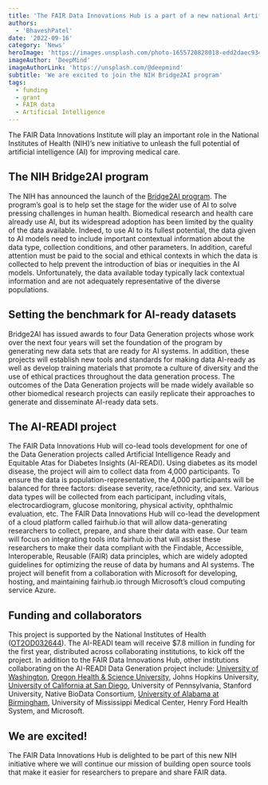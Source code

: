 ```yaml
---
title: 'The FAIR Data Innovations Hub is a part of a new national Artificial Intelligence (AI) initiative!'
authors:
  - 'BhaveshPatel'
date: '2022-09-16'
category: 'News'
heroImage: 'https://images.unsplash.com/photo-1655720828018-edd2daec9349?ixlib=rb-1.2.1&ixid=MnwxMjA3fDB8MHxwaG90by1wYWdlfHx8fGVufDB8fHx8&auto=format&fit=crop&w=1932&q=80'
imageAuthor: 'DeepMind'
imageAuthorLink: 'https://unsplash.com/@deepmind'
subtitle: 'We are excited to join the NIH Bridge2AI program'
tags:
  - funding
  - grant
  - FAIR data
  - Artificial Intelligence
---
```


The FAIR Data Innovations Institute will play an important role in the National Institutes of Health (NIH)’s new initiative to unleash the full potential of artificial intelligence (AI) for improving medical care.

## The NIH Bridge2AI program
The NIH has announced the launch of the [Bridge2AI program](https://www.nih.gov/news-events/news-releases/nih-launches-bridge2ai-program-expand-use-artificial-intelligence-biomedical-behavioral-research). The program’s goal is to help set the stage for the wider use of AI to solve pressing challenges in human health. Biomedical research and health care already use AI, but its widespread adoption has been limited by the quality of the data available. Indeed, to use AI to its fullest potential, the data given to AI models need to include important contextual information about the data type, collection conditions, and other parameters. In addition, careful attention must be paid to the social and ethical contexts in which the data is collected to help prevent the introduction of bias or inequities in the AI models. Unfortunately, the data available today typically lack contextual information and are not adequately representative of the diverse populations.

## Setting the benchmark for AI-ready datasets
Bridge2AI has issued awards to four Data Generation projects whose work over the next four years will set the foundation of the program by generating new data sets that are ready for AI systems. In addition, these projects will establish new tools and standards for making data AI-ready as well as develop training materials that promote a culture of diversity and the use of ethical practices throughout the data generation process. The outcomes of the Data Generation projects will be made widely available so other biomedical research projects can easily replicate their approaches to generate and disseminate AI-ready data sets.

## The AI-READI project
The FAIR Data Innovations Hub will co-lead tools development for one of the Data Generation projects called Artificial Intelligence Ready and Equitable Atas for Diabetes Insights (AI-READI). Using diabetes as its model disease, the project will aim to collect data from 4,000 participants. To ensure the data is population-representative, the 4,000 participants will be balanced for three factors: disease severity, race/ethnicity, and sex. Various data types will be collected from each participant, including vitals, electrocardiogram, glucose monitoring, physical activity, ophthalmic evaluation, etc. The FAIR Data Innovations Hub will co-lead the development of a cloud platform called fairhub.io that will allow data-generating researchers to collect, prepare, and share their data with ease. Our team will focus on integrating tools into fairhub.io that will assist these researchers to make their data compliant with the Findable, Accessible, Interoperable, Reusable (FAIR) data principles, which are widely adopted guidelines for optimizing the reuse of data by humans and AI systems. The project will benefit from a collaboration with Microsoft for developing, hosting, and maintaining fairhub.io through Microsoft’s cloud computing service Azure. 

## Funding and collaborators
This project is supported by the National Institutes of Health ([OT2OD032644](https://reporter.nih.gov/search/bGu3ScO-FEqUMkvbQmZiNg/project-details/10471118)). The AI-READI team will receive $7.8 million in funding for the first year, distributed across collaborating institutions, to kick off the project. In addition to the FAIR Data Innovations Hub, other institutions collaborating on the AI-READI Data Generation project include: [University of Washington](https://newsroom.uw.edu/news/uw-medicine-will-lead-study-arm-national-ai-initiative), [Oregon Health & Science University](https://news.ohsu.edu/2022/09/13/ohsu-experts-tapped-for-national-artificial-intelligence-initiative), Johns Hopkins University, [University of California at San Diego](https://ucsdnews.ucsd.edu/pressrelease/uc-san-diego-joins-nih-bridge-to-artificial-intelligence-program), University of Pennsylvania, Stanford University, Native BioData Consortium, [University of Alabama at Birmingham](https://www.uab.edu/news/research/item/13092-owsley-and-mcgwin-receive-2-million-one-year-grant-from-nih-s-bridge2ai-program), University of Mississippi Medical Center, Henry Ford Health System, and Microsoft.

## We are excited!
The FAIR Data Innovations Hub is delighted to be part of this new NIH initiative where we will continue our mission of building open source tools that make it easier for researchers to prepare and share FAIR data.

